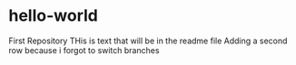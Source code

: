 # hello-world
First Repository
THis is text that will be in the readme file
Adding a second row because i forgot to switch branches
